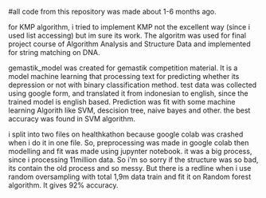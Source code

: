 #all code from this repository was made about 1-6 months ago.

for KMP algorithm, i tried to implement KMP not the excellent way (since i used list accessing) but im sure its work. The algoritm was used for final project course of Algorithm Analysis and Structure Data and implemented for string matching on DNA.

gemastik_model was created for gemastik competition material. It is a model machine learning that processing text for predicting whether its depression or not with binary classification method.
test data was collected using google form, and translated it from indonesian to english, since the trained model is english based. Prediction was fit with some machine learning Algorith like SVM, descision tree, naive bayes and other.
the best accuracy was found in SVM algorithm.

i split into two files on healthkathon because google colab was crashed when i do it in one file. So, preprocessing was made in google colab then modelling and fit was made using jupynter notebook.
it was a big process, since i processing 11million data. So i'm so sorry if the structure was so bad, its contain the old process and so messy. But there is a redline when i use
random oversampling with total 1,9m data train and fit it on Random forest algorithm. It gives 92% accuracy.
